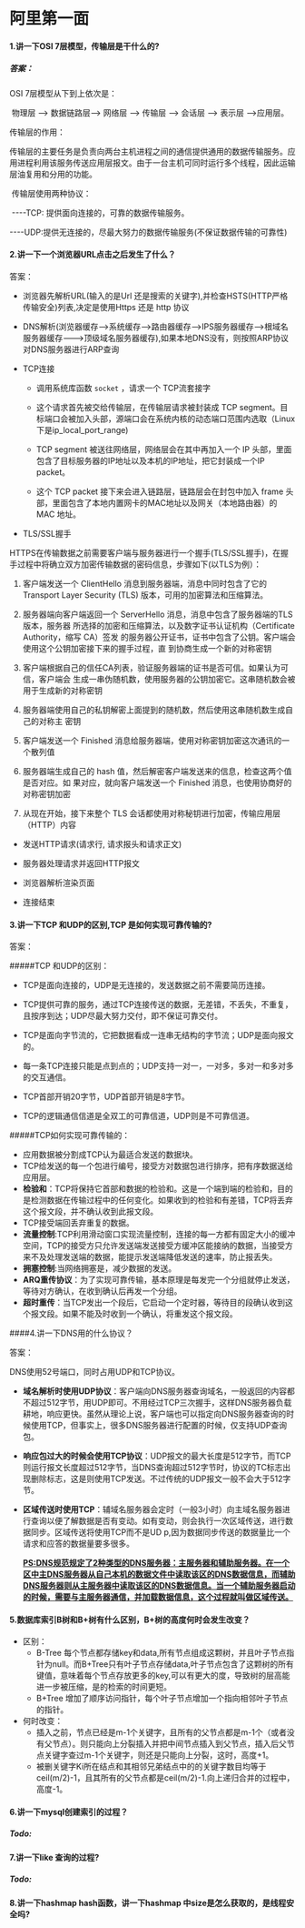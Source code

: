 # 						阿里第一面

#### 	1.讲一下OSI 7层模型，传输层是干什么的?

##### 答案：

OSI 7层模型从下到上依次是： 

​		物理层 --> 数据链路层--> 网络层 --> 传输层 --> 会话层 --> 表示层 -->应用层。

传输层的作用：

​      传输层的主要任务是负责向两台主机进程之间的通信提供通用的数据传输服务。应用进程利用该服务传送应用层报文。由于一台主机可同时运行多个线程，因此运输层油复用和分用的功能。

​		传输层使用两种协议：

​			----TCP: 提供面向连接的，可靠的数据传输服务。

​            ----UDP:提供无连接的，尽最大努力的数据传输服务(不保证数据传输的可靠性)

####  2.讲一下一个浏览器URL点击之后发生了什么？

答案：

+ 浏览器先解析URL(输入的是Url 还是搜索的关键字),并检查HSTS(HTTP严格传输安全)列表,决定是使用Https 还是 http 协议

+ DNS解析(浏览器缓存-->系统缓存-->路由器缓存-->IPS服务器缓存-->根域名服务器缓存--->顶级域名服务器缓存),如果本地DNS没有，则按照ARP协议对DNS服务器进行ARP查询

+ TCP连接

  - 调用系统库函数 `socket` ，请求一个 TCP流套接字

  - 这个请求首先被交给传输层，在传输层请求被封装成 TCP segment。目标端口会被加入头部，源端口会在系统内核的动态端口范围内选取（Linux下是ip_local_port_range)

  - TCP segment 被送往网络层，网络层会在其中再加入一个 IP 头部，里面包含了目标服务器的IP地址以及本机的IP地址，把它封装成一个IP packet。

  - 这个 TCP packet 接下来会进入链路层，链路层会在封包中加入 frame 头部，里面包含了本地内置网卡的MAC地址以及网关（本地路由器）的 MAC 地址。

+ TLS/SSL握手

HTTPS在传输数据之前需要客户端与服务器进行一个握手(TLS/SSL握手)，在握手过程中将确立双方加密传输数据的密码信息，步骤如下(以TLS为例）：

1.  客户端发送一个 ClientHello 消息到服务器端，消息中同时包含了它的 Transport Layer 		Security (TLS) 版本，可用的加密算法和压缩算法。

2. 服务器端向客户端返回一个 ServerHello 消息，消息中包含了服务器端的TLS版本，服务器		所选择的加密和压缩算法，以及数字证书认证机构（Certificate Authority，缩写 CA）签发		的服务器公开证书，证书中包含了公钥。客户端会使用这个公钥加密接下来的握手过程，直		到协商生成一个新的对称密钥

3. 客户端根据自己的信任CA列表，验证服务器端的证书是否可信。如果认为可信，客户端会		生成一串伪随机数，使用服务器的公钥加密它。这串随机数会被用于生成新的对称密钥

4. 服务器端使用自己的私钥解密上面提到的随机数，然后使用这串随机数生成自己的对称主		密钥

5. 客户端发送一个 Finished 消息给服务器端，使用对称密钥加密这次通讯的一个散列值

6. 服务器端生成自己的 hash 值，然后解密客户端发送来的信息，检查这两个值是否对应。如		果对应，就向客户端发送一个 Finished 消息，也使用协商好的对称密钥加密

7. 从现在开始，接下来整个 TLS 会话都使用对称秘钥进行加密，传输应用层（HTTP）内容

+ 发送HTTP请求(请求行, 请求报头和请求正文)

+ 服务器处理请求并返回HTTP报文

+ 浏览器解析渲染页面

+ 连接结束

#### 3.讲一下TCP 和UDP的区别,TCP 是如何实现可靠传输的?

答案：

#####TCP 和UDP的区别：

- TCP是面向连接的，UDP是无连接的，发送数据之前不需要简历连接。

- TCP提供可靠的服务，通过TCP连接传送的数据，无差错，不丢失，不重复，且按序到达；UDP尽最大努力交付，即不保证可靠交付。

- TCP是面向字节流的，它把数据看成一连串无结构的字节流；UDP是面向报文的。

- 每一条TCP连接只能是点到点的；UDP支持一对一，一对多，多对一和多对多的交互通信。

- TCP首部开销20字节，UDP首部开销是8字节。

- TCP的逻辑通信信道是全双工的可靠信道，UDP则是不可靠信道。

#####TCP如何实现可靠传输的：

+ 应用数据被分割成TCP认为最适合发送的数据块。
+ TCP给发送的每一个包进行编号，接受方对数据包进行排序，把有序数据送给应用层。
+ **检验和**：TCP将保持它首部和数据的检验和。这是一个端到端的检验和，目的是检测数据在传输过程中的任何变化。如果收到的检验和有差错，TCP将丢弃这个报文段，并不确认收到此报文段。
+ TCP接受端回丢弃重复的数据。
+ **流量控制**:TCP利用滑动窗口实现流量控制，连接的每一方都有固定大小的缓冲空间，TCP的接受方只允许发送端发送接受方缓冲区能接纳的数据，当接受方来不及处理发送端的数据，能提示发送端降低发送的速率，防止报丢失。
+ **拥塞控制**:当网络拥塞是，减少数据的发送。
+ **ARQ重传协议**：为了实现可靠传输，基本原理是每发完一个分组就停止发送，等待对方确认，在收到确认后再发一个分组。
+ **超时重传**：当TCP发出一个段后，它启动一个定时器，等待目的段确认收到这个报文段。如果不能及时收到一个确认，将重发这个报文段。

####4.讲一下DNS用的什么协议？

答案：

 DNS使用52号端口，同时占用UDP和TCP协议。

+ **域名解析时使用UDP协议**：客户端向DNS服务器查询域名，一般返回的内容都不超过512字节，用UDP即可。不用经过TCP三次握手，这样DNS服务器负载耕地，响应更快。虽然从理论上说，客户端也可以指定向DNS服务器查询的时候使用TCP，但事实上，很多DNS服务器进行配置的时候，仅支持UDP查询包。

+ **响应包过大的时候会使用TCP协议**：UDP报文的最大长度是512字节，而TCP则运行报文长度超过512字节，当DNS查询超过512字节时，协议的TC标志出现删除标志，这是则使用TCP发送。不过传统的UDP报文一般不会大于512字节。

+ **区域传送时使用TCP**：辅域名服务器会定时（一般3小时）向主域名服务器进行查询以便了解数据是否有变动。如有变动，则会执行一次区域传送，进行数据同步。区域传送将使用TCP而不是UD p,因为数据同步传送的数据量比一个请求和应答的数据量要多很多。

  **<u>PS:DNS规范规定了2种类型的DNS服务器：主服务器和辅助服务器。在一个区中主DNS服务器从自己本机的数据文件中读取该区的DNS数据信息，而辅助DNS服务器则从主服务器中读取该区的DNS数据信息。当一个辅助服务器启动的时候，需要与主服务器通信，并加载数据信息，这个过程就叫做区域传送。</u>**

#### 5.数据库索引B树和B+树有什么区别，B+树的高度何时会发生改变？

+ 区别：
  - B-Tree 每个节点都存储key和data,所有节点组成这颗树，并且叶子节点指针为null。而B+Tree只有叶子节点存储data,叶子节点包含了这颗树的所有键值，意味着每个节点存放更多的key,可以有更大的度，导致树的层高能进一步被压缩，是的检索的时间更短。
  - B+Tree 增加了顺序访问指针，每个叶子节点增加一个指向相邻叶子节点的指针。
+ 何时改变：
  -  插入之前，节点已经是m-1个关键字，且所有的父节点都是m-1个（或者没有父节点）。则只能向上分裂插入并把中间节点插入到父节点，插入后父节点关键字查过m-1个关键字，则还是只能向上分裂，这时，高度+1。
  - 被删关键字Ki所在结点和其相邻兄弟结点中的的关键字数目均等于ceil(m/2)-1，且其所有的父节点都是ceil(m/2)-1.向上递归合并的过程中，高度-1。

#### 6.讲一下mysql创建索引的过程？

##### Todo:

#### 7.讲一下like 查询的过程?

##### Todo:

#### 8.讲一下hashmap hash函数，讲一下hashmap 中size是怎么获取的，是线程安全吗?





​	



